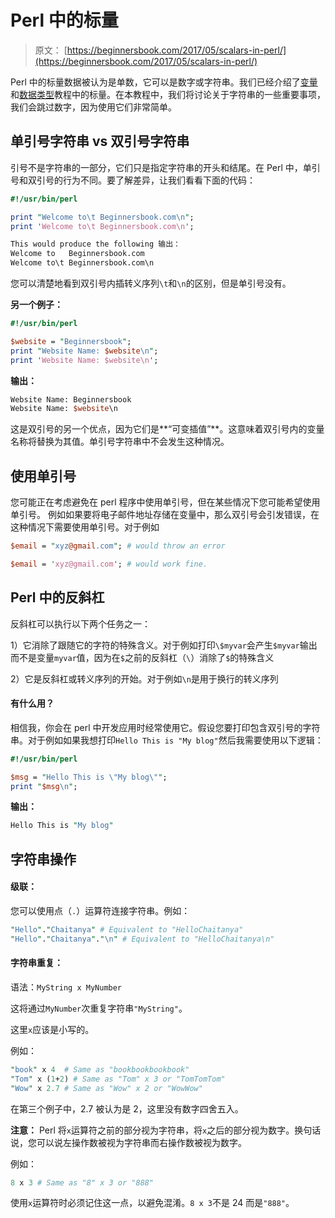 # Perl 中的标量

> 原文： [https://beginnersbook.com/2017/05/scalars-in-perl/](https://beginnersbook.com/2017/05/scalars-in-perl/)

Perl 中的标量数据被认为是单数，它可以是数字或字符串。我们已经介绍了[变量](https://beginnersbook.com/2017/02/perl-variables/)和[数据类型](https://beginnersbook.com/2017/02/data-types-in-perl/)教程中的标量。在本教程中，我们将讨论关于字符串的一些重要事项，我们会跳过数字，因为使用它们非常简单。

## 单引号字符串 vs 双引号字符串

引号不是字符串的一部分，它们只是指定字符串的开头和结尾。在 Perl 中，单引号和双引号的行为不同。要了解差异，让我们看看下面的代码：

```perl
#!/usr/bin/perl

print "Welcome to\t Beginnersbook.com\n";
print 'Welcome to\t Beginnersbook.com\n';

This would produce the following 输出：
Welcome to	 Beginnersbook.com
Welcome to\t Beginnersbook.com\n
```

您可以清楚地看到双引号内插转义序列`\t`和`\n`的区别，但是单引号没有。

**另一个例子：**

```perl
#!/usr/bin/perl

$website = "Beginnersbook";
print "Website Name: $website\n";
print 'Website Name: $website\n';
```

**输出：**

```perl
Website Name: Beginnersbook
Website Name: $website\n
```

这是双引号的另一个优点，因为它们是**“可变插值”**。这意味着双引号内的变量名称将替换为其值。单引号字符串中不会发生这种情况。

## 使用单引号

您可能正在考虑避免在 perl 程序中使用单引号，但在某些情况下您可能希望使用单引号。
例如如果要将电子邮件地址存储在变量中，那么双引号会引发错误，在这种情况下需要使用单引号。对于例如

```perl
$email = "xyz@gmail.com"; # would throw an error 

$email = 'xyz@gmail.com'; # would work fine.
```

## Perl 中的反斜杠

反斜杠可以执行以下两个任务之一：

1）它消除了跟随它的字符的特殊含义。对于例如打印`\$myvar`会产生`$myvar`输出而不是变量`myvar`值，因为在`$`之前的反斜杠（`\`）消除了`$`的特殊含义

2）它是反斜杠或转义序列的开始。对于例如`\n`是用于换行的转义序列

#### 有什么用？

相信我，你会在 perl 中开发应用时经常使用它。假设您要打印包含双引号的字符串。对于例如如果我想打印`Hello This is "My blog"`然后我需要使用以下逻辑：

```perl
#!/usr/bin/perl

$msg = "Hello This is \"My blog\"";
print "$msg\n";
```

**输出：**

```perl
Hello This is "My blog"
```

## 字符串操作

#### 级联：

您可以使用点（`.`）运算符连接字符串。例如：

```perl
"Hello"."Chaitanya" # Equivalent to "HelloChaitanya"
"Hello"."Chaitanya"."\n" # Equivalent to "HelloChaitanya\n"
```

#### 字符串重复：

语法：`MyString x MyNumber`

这将通过`MyNumber`次重复字符串`"MyString"`。

这里`x`应该是小写的。

例如：

```perl
"book" x 4  # Same as "bookbookbookbook"
"Tom" x (1+2) # Same as "Tom" x 3 or "TomTomTom"
"Wow" x 2.7 # Same as "Wow" x 2 or "WowWow"
```

在第三个例子中，2.7 被认为是 2，这里没有数字四舍五入。

**注意：** Perl 将`x`运算符之前的部分视为字符串，将`x`之后的部分视为数字。换句话说，您可以说左操作数被视为字符串而右操作数被视为数字。

例如：

```perl
8 x 3 # Same as "8" x 3 or "888"
```

使用`x`运算符时必须记住这一点，以避免混淆。`8 x 3`不是 24 而是`"888"`。